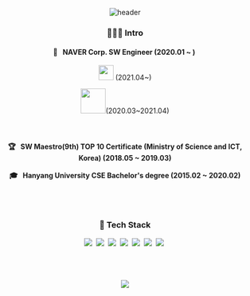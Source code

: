 <div align="center">

![header](https://capsule-render.vercel.app/api?type=wave&section=header&color=F5B7B1&fontColor=ffffff&height=150&fontSize=80&animation=fadeIn)

<h3 align="center">👩🏻‍💻 Intro</h3>
<h4>
  💼 &nbsp NAVER Corp. SW Engineer (2020.01 ~ )&nbsp
 </h4> 
  <a href="https://vibe.naver.com"><img width="30px" src="https://search.pstatic.net/common?type=f&size=53x53&quality=100&direct=true&src=https%3A%2F%2Fpost-phinf.pstatic.net%2FMjAyMTAxMTJfMjEz%2FMDAxNjEwNDE2NzYzMzg1.CEM2ada8Clw8i1y0rMXLTJ8mCJL7KTsKJXho5NFQdNIg.-fkAXhQzmdH5TOcYzKxTcHDOpvHlpWCvt5_k7eKekvgg.PNG%2Fvibe_blog_profile_500X500.png"/></a> (2021.04~)

  <a href="https://now.naver.com"><img width="50px" src="https://now.naver.com/img/logo_title_pc2.bfd68850.png"/></a>(2020.03~2021.04) 
<h4>
  <br/>
  <br/>
  🏆 &nbsp SW Maestro(9th) TOP 10 Certificate (Ministry of Science and ICT, Korea) (2018.05 ~ 2019.03)
  <br/>
  <br/>
  🎓 &nbsp Hanyang University CSE Bachelor's degree (2015.02 ~ 2020.02)
</h4> 
  
<br/>
<br/>

<h3 align="center">🧱 Tech Stack</h3>
<div>
  <img src="https://img.shields.io/badge/Python-3776AB?style=flat-square&logo=Python&logoColor=white"/></a>&nbsp 
  <img src="https://img.shields.io/badge/DJango-092E20?style=flat-square&logo=Django&logoColor=white"/></a>&nbsp 
  <img src="https://img.shields.io/badge/MySQL-4479a1?style=flat-square&logo=MySQL&logoColor=white"/></a>&nbsp 
  <img src="https://img.shields.io/badge/NGINX-009639?style=flat-square&logo=NGINX&logoColor=white"/></a>&nbsp 
  <img src="https://img.shields.io/badge/Elasticsearch-005571?style=flat-square&logo=Elasticsearch&logoColor=white"/></a>&nbsp
  <img src="https://img.shields.io/badge/JavaScript-f7df1e?style=flat-square&logo=JavaScript&logoColor=white"/></a>&nbsp 
  <img src="https://img.shields.io/badge/Vue.js-4fc08d?style=flat-square&logo=Vue.js&logoColor=white"/></a>&nbsp 
</div>
<br/>
<br/>
<br/>

<a href="https://hits.seeyoufarm.com"><img src="https://hits.seeyoufarm.com/api/count/incr/badge.svg?url=https%3A%2F%2Fgithub.com%2Ftaylor-kang&count_bg=%23F5B7B1&title_bg=%23555555&icon=github.svg&icon_color=%23E7E7E7&title=hits&edge_flat=false"/></a>

</div>
